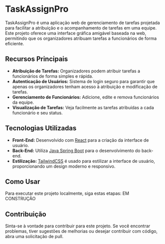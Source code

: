 # TaskAssignPro

TaskAssignPro é uma aplicação web de gerenciamento de tarefas projetada para facilitar a atribuição e o acompanhamento de tarefas em uma equipe. Este projeto oferece uma interface gráfica amigável baseada na web, permitindo que os organizadores atribuam tarefas a funcionários de forma eficiente.

## Recursos Principais

- **Atribuição de Tarefas:** Organizadores podem atribuir tarefas a funcionários de forma simples e rápida.
- **Autenticação de Usuários:** Sistema de login seguro para garantir que apenas os organizadores tenham acesso à atribuição e modificação de tarefas.
- **Gerenciamento de Funcionários:** Adicione, edite e remova funcionários da equipe.
- **Visualização de Tarefas:** Veja facilmente as tarefas atribuídas a cada funcionário e seu status.

## Tecnologias Utilizadas

- **Front-End:** Desenvolvido com [React](https://reactjs.org/) para a criação da interface de usuário.
- **Back-End:** Utiliza [Java Spring Boot](https://spring.io/) para o desenvolvimento do back-end.
- **Estilização:** [TailwindCSS](https://tailwindcss.com/) é usado para estilizar a interface de usuário, proporcionando um design moderno e responsivo.

## Como Usar

Para executar este projeto localmente, siga estas etapas:
EM CONSTRUÇÃO


## Contribuição

Sinta-se à vontade para contribuir para este projeto. Se você encontrar problemas, tiver sugestões de melhorias ou desejar contribuir com código, abra uma solicitação de pull.
